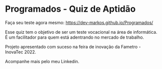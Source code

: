 # Programados - Quiz de Aptidão

Faça seu teste agora mesmo: https://dev-markos.github.io/Programados/

Esse quiz tem o objetivo de ser um teste vocacional na área de informática. É um facilitador para quem está adentrando no mercado de trabalho.

Projeto apresentado com suceso na feira de inovação da Fametro - InovaTec 2022. 

Acompanhe mais pelo meu Linkedin.

